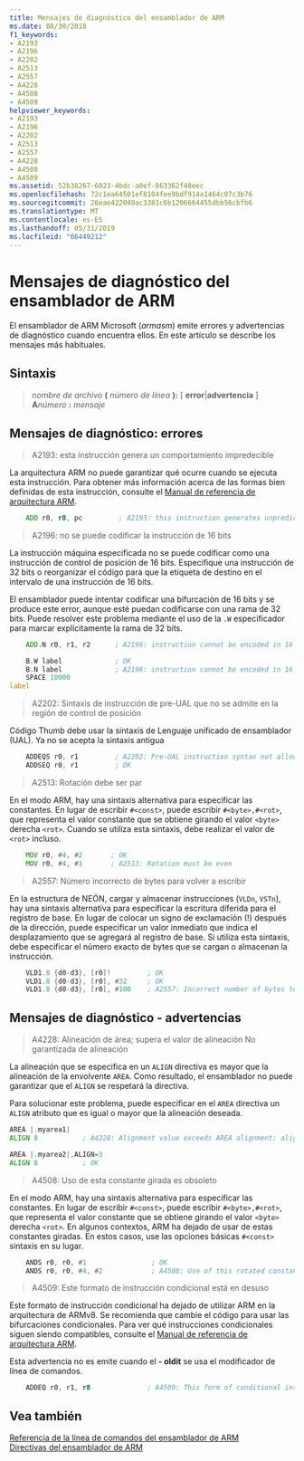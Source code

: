 ```yaml
---
title: Mensajes de diagnóstico del ensamblador de ARM
ms.date: 08/30/2018
f1_keywords:
- A2193
- A2196
- A2202
- A2513
- A2557
- A4228
- A4508
- A4509
helpviewer_keywords:
- A2193
- A2196
- A2202
- A2513
- A2557
- A4228
- A4508
- A4509
ms.assetid: 52b38267-6023-4bdc-a0ef-863362f48eec
ms.openlocfilehash: 72c1ea64501ef8104fee9bdf914a1464c07c3b76
ms.sourcegitcommit: 28eae422049ac3381c6b1206664455dbb56cbfb6
ms.translationtype: MT
ms.contentlocale: es-ES
ms.lasthandoff: 05/31/2019
ms.locfileid: "66449212"
---
```

# <a name="arm-assembler-diagnostic-messages"></a>Mensajes de diagnóstico del ensamblador de ARM

El ensamblador de ARM Microsoft (*armasm*) emite errores y advertencias de diagnóstico cuando encuentra ellos. En este artículo se describe los mensajes más habituales.

## <a name="syntax"></a>Sintaxis

> <em>nombre de archivo</em> **(** <em>número de línea</em> **):** \[ **error**|**advertencia** ] **A**<em>número</em> **:** *mensaje*

## <a name="diagnostic-messages---errors"></a>Mensajes de diagnóstico: errores

> A2193: esta instrucción genera un comportamiento impredecible

La arquitectura ARM no puede garantizar qué ocurre cuando se ejecuta esta instrucción.  Para obtener más información acerca de las formas bien definidas de esta instrucción, consulte el [Manual de referencia de arquitectura ARM](https://go.microsoft.com/fwlink/p/?linkid=246464).

```asm
    ADD r0, r8, pc         ; A2193: this instruction generates unpredictable behavior
```

> A2196: no se puede codificar la instrucción de 16 bits

La instrucción máquina especificada no se puede codificar como una instrucción de control de posición de 16 bits.  Especifique una instrucción de 32 bits o reorganizar el código para que la etiqueta de destino en el intervalo de una instrucción de 16 bits.

El ensamblador puede intentar codificar una bifurcación de 16 bits y se produce este error, aunque esté puedan codificarse con una rama de 32 bits. Puede resolver este problema mediante el uso de la `.W` especificador para marcar explícitamente la rama de 32 bits.

```asm
    ADD.N r0, r1, r2      ; A2196: instruction cannot be encoded in 16 bits

    B.W label             ; OK
    B.N label             ; A2196: instruction cannot be encoded in 16 bits
    SPACE 10000
label
```

> A2202: Sintaxis de instrucción de pre-UAL que no se admite en la región de control de posición

Código Thumb debe usar la sintaxis de Lenguaje unificado de ensamblador (UAL).  Ya no se acepta la sintaxis antigua

```asm
    ADDEQS r0, r1         ; A2202: Pre-UAL instruction syntax not allowed in THUMB region
    ADDSEQ r0, r1         ; OK
```

> A2513: Rotación debe ser par

En el modo ARM, hay una sintaxis alternativa para especificar las constantes.  En lugar de escribir `#<const>`, puede escribir `#<byte>,#<rot>`, que representa el valor constante que se obtiene girando el valor `<byte>` derecha `<rot>`.  Cuando se utiliza esta sintaxis, debe realizar el valor de `<rot>` incluso.

```asm
    MOV r0, #4, #2       ; OK
    MOV r0, #4, #1       ; A2513: Rotation must be even
```

> A2557: Número incorrecto de bytes para volver a escribir

En la estructura de NEÓN, cargar y almacenar instrucciones (`VLDn`, `VSTn`), hay una sintaxis alternativa para especificar la escritura diferida para el registro de base.  En lugar de colocar un signo de exclamación (!) después de la dirección, puede especificar un valor inmediato que indica el desplazamiento que se agregará al registro de base.  Si utiliza esta sintaxis, debe especificar el número exacto de bytes que se cargan o almacenan la instrucción.

```asm
    VLD1.8 {d0-d3}, [r0]!         ; OK
    VLD1.8 {d0-d3}, [r0], #32     ; OK
    VLD1.8 {d0-d3}, [r0], #100    ; A2557: Incorrect number of bytes to write back
```

## <a name="diagnostic-messages---warnings"></a>Mensajes de diagnóstico - advertencias

> A4228: Alineación de área; supera el valor de alineación No garantizada de alineación

La alineación que se especifica en un `ALIGN` directiva es mayor que la alineación de la envolvente `AREA`.  Como resultado, el ensamblador no puede garantizar que el `ALIGN` se respetará la directiva.

Para solucionar este problema, puede especificar en el `AREA` directiva un `ALIGN` atributo que es igual o mayor que la alineación deseada.

```asm
AREA |.myarea1|
ALIGN 8           ; A4228: Alignment value exceeds AREA alignment; alignment not guaranteed

AREA |.myarea2|,ALIGN=3
ALIGN 8           ; OK
```

> A4508: Uso de esta constante girada es obsoleto

En el modo ARM, hay una sintaxis alternativa para especificar las constantes.  En lugar de escribir `#<const>`, puede escribir `#<byte>,#<rot>`, que representa el valor constante que se obtiene girando el valor `<byte>` derecha `<rot>`.  En algunos contextos, ARM ha dejado de usar de estas constantes giradas. En estos casos, use las opciones básicas `#<const>` sintaxis en su lugar.

```asm
    ANDS r0, r0, #1                ; OK
    ANDS r0, r0, #4, #2            ; A4508: Use of this rotated constant is deprecated
```

> A4509: Este formato de instrucción condicional está en desuso

Este formato de instrucción condicional ha dejado de utilizar ARM en la arquitectura de ARMv8. Se recomienda que cambie el código para usar las bifurcaciones condicionales. Para ver qué instrucciones condicionales siguen siendo compatibles, consulte el [Manual de referencia de arquitectura ARM](https://go.microsoft.com/fwlink/p/?linkid=246464).

Esta advertencia no es emite cuando el **- oldit** se usa el modificador de línea de comandos.

```asm
    ADDEQ r0, r1, r8              ; A4509: This form of conditional instruction is deprecated
```

## <a name="see-also"></a>Vea también

[Referencia de la línea de comandos del ensamblador de ARM](../../assembler/arm/arm-assembler-command-line-reference.md)<br/>
[Directivas del ensamblador de ARM](../../assembler/arm/arm-assembler-directives.md)<br/>
